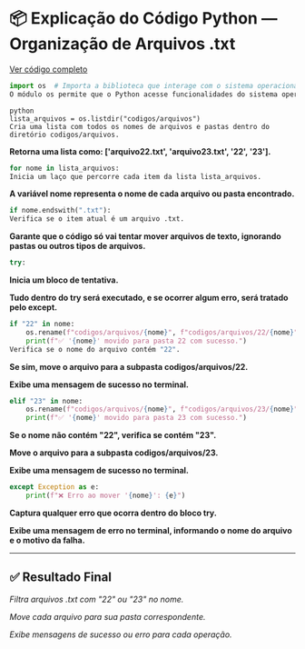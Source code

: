 # 📦 Explicação do Código Python — Organização de Arquivos .txt

[Ver código completo](/modulos/automacao.py)

```python
import os  # Importa a biblioteca que interage com o sistema operacional
O módulo os permite que o Python acesse funcionalidades do sistema operacional, como manipular arquivos, pastas e caminhos.
```

```
python
lista_arquivos = os.listdir("codigos/arquivos")
Cria uma lista com todos os nomes de arquivos e pastas dentro do diretório codigos/arquivos.
```

**Retorna uma lista como: ['arquivo22.txt', 'arquivo23.txt', '22', '23'].**


```python
for nome in lista_arquivos:
Inicia um laço que percorre cada item da lista lista_arquivos.
```

**A variável nome representa o nome de cada arquivo ou pasta encontrado.**


```python
if nome.endswith(".txt"):
Verifica se o item atual é um arquivo .txt.
```

**Garante que o código só vai tentar mover arquivos de texto, ignorando pastas ou outros tipos de arquivos.**


```python
try:
```

**Inicia um bloco de tentativa.**

**Tudo dentro do try será executado, e se ocorrer algum erro, será tratado pelo except.**


```python
if "22" in nome:
    os.rename(f"codigos/arquivos/{nome}", f"codigos/arquivos/22/{nome}")
    print(f"✅ '{nome}' movido para pasta 22 com sucesso.")
Verifica se o nome do arquivo contém "22".
```

**Se sim, move o arquivo para a subpasta codigos/arquivos/22.**

**Exibe uma mensagem de sucesso no terminal.**


```python
elif "23" in nome:
    os.rename(f"codigos/arquivos/{nome}", f"codigos/arquivos/23/{nome}")
    print(f"✅ '{nome}' movido para pasta 23 com sucesso.")
```

**Se o nome não contém "22", verifica se contém "23".**

**Move o arquivo para a subpasta codigos/arquivos/23.**

**Exibe uma mensagem de sucesso no terminal.**


```python
except Exception as e:
    print(f"❌ Erro ao mover '{nome}': {e}")
```


**Captura qualquer erro que ocorra dentro do bloco try.**

**Exibe uma mensagem de erro no terminal, informando o nome do arquivo e o motivo da falha.**

---

## ✅ Resultado Final

*Filtra arquivos .txt com "22" ou "23" no nome.*

*Move cada arquivo para sua pasta correspondente.*

*Exibe mensagens de sucesso ou erro para cada operação.*